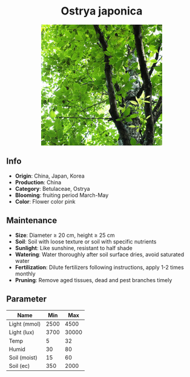 <h1 align='center'>Ostrya japonica</h1>
<p align="center">
    <img 
        align='center'
        width='320'
        src="../images/ostrya japonica.png" 
        alt='Ostrya japonica' />
</p>

## Info

 - **Origin**: China, Japan, Korea
 - **Production**: China
 - **Category**: Betulaceae, Ostrya
 - **Blooming**: fruiting period March-May
 - **Color**: Flower color pink

## Maintenance

 - **Size**: Diameter ≥ 20 cm, height ≥ 25 cm
 - **Soil**: Soil with loose texture or soil with specific nutrients
 - **Sunlight**: Like sunshine, resistant to half shade
 - **Watering**: Water thoroughly after soil surface dries, avoid saturated water
 - **Fertilization**: Dilute fertilizers following instructions, apply 1-2 times monthly
 - **Pruning**: Remove aged tissues, dead and pest branches timely

## Parameter

| Name         | Min  | Max   |
|--------------|------|-------|
| Light (mmol) | 2500 | 4500  |
| Light (lux)  | 3700 | 30000 |
| Temp         | 5    | 32    |
| Humid        | 30   | 80    |
| Soil (moist) | 15   | 60    |
| Soil (ec)    | 350  | 2000  |